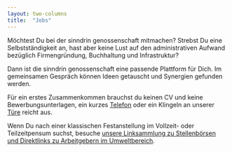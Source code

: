 ```yaml
---
layout: two-columns
title:  "Jobs"
---
```

Möchtest Du bei der sinndrin genossenschaft mitmachen? Strebst Du eine Selbstständigkeit an, hast aber keine Lust auf den administrativen Aufwand bezüglich Firmengründung, Buchhaltung und Infrastruktur?

Dann ist die sinndrin genossenschaft eine passende Plattform für Dich. Im gemeinsamen Gespräch können Ideen getauscht und Synergien gefunden werden.

Für ein erstes Zusammenkommen brauchst du keinen CV und keine Bewerbungsunterlagen, ein kurzes [Telefon](/ueber-uns/kontakt/) oder ein Klingeln an unserer [Türe](/ueber-uns/kontakt/) reicht aus.

Wenn Du nach einer klassischen Festanstellung im Vollzeit- oder Teilzeitpensum suchst, besuche [unsere Linksammlung zu Stellenbörsen und Direktlinks zu Arbeitgebern im Umweltbereich](/hintergrundwissen/jobs-im-umweltbereich/).